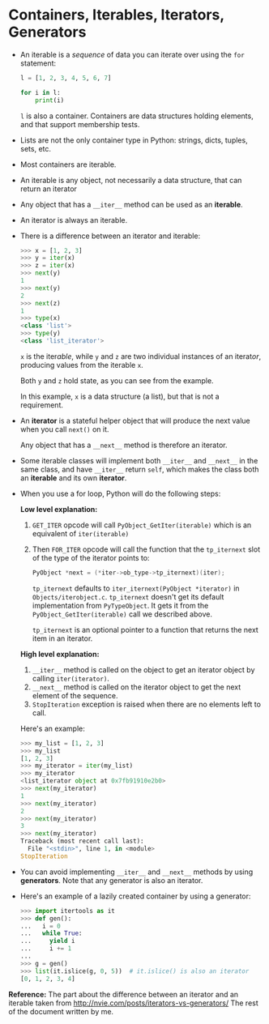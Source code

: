 # Containers, Iterables, Iterators, Generators

* An iterable is a *sequence* of data you can iterate over using the `for`
  statement:

  ```py
  l = [1, 2, 3, 4, 5, 6, 7]

  for i in l:
      print(i)
  ```

  `l` is also a container. Containers are data structures holding elements,
  and that support membership tests.
* Lists are not the only container type in Python: strings, dicts, tuples,
  sets, etc.
* Most containers are iterable.
* An iterable is any object, not necessarily a data structure, that can return
  an iterator
* Any object that has a `__iter__` method can be used as an **iterable**.
* An iterator is always an iterable.
* There is a difference between an iterator and iterable:

  ```py
  >>> x = [1, 2, 3]
  >>> y = iter(x)
  >>> z = iter(x)
  >>> next(y)
  1
  >>> next(y)
  2
  >>> next(z)
  1
  >>> type(x)
  <class 'list'>
  >>> type(y)
  <class 'list_iterator'>
  ```

  `x` is the iter*able*, while `y` and `z` are two individual instances of an
  iterat*or*, producing values from the iterable `x`.

  Both `y` and `z` hold state, as you can see from the example.

  In this example, `x` is a data structure (a list), but that is not a
  requirement.
* An **iterator** is a stateful helper object that will produce the next value
  when you call `next()` on it.

  Any object that has a `__next__` method is therefore an iterator.
* Some iterable classes will implement both `__iter__` and `__next__` in the
  same class, and have `__iter__` return `self`, which makes the class both an
  **iterable** and its own **iterator**.
* When you use a for loop, Python will do the following steps:

  **Low level explanation:**

  1. `GET_ITER` opcode will call `PyObject_GetIter(iterable)` which is an
     equivalent of `iter(iterable)`
  2. Then `FOR_ITER` opcode will call the function that the `tp_iternext`
     slot of the type of the iterator points to:

     ```c
     PyObject *next = (*iter->ob_type->tp_iternext)(iter);
     ```

     `tp_iternext` defaults to `iter_iternext(PyObject *iterator)` in
     `Objects/iterobject.c`. `tp_iternext` doesn't get its default
     implementation from `PyTypeObject`. It gets it from the
     `PyObject_GetIter(iterable)` call we described above.

     `tp_iternext` is an optional pointer to a function that returns the
     next item in an iterator.

  **High level explanation:**

  1. `__iter__` method is called on the object to get an iterator object by
     calling `iter(iterator)`.
  2. `__next__` method is called on the iterator object to get the next
     element of the sequence.
  3. `StopIteration` exception is raised when there are no elements left
     to call.

  Here's an example:

  ```py
  >>> my_list = [1, 2, 3]
  >>> my_list
  [1, 2, 3]
  >>> my_iterator = iter(my_list)
  >>> my_iterator
  <list_iterator object at 0x7fb91910e2b0>
  >>> next(my_iterator)
  1
  >>> next(my_iterator)
  2
  >>> next(my_iterator)
  3
  >>> next(my_iterator)
  Traceback (most recent call last):
    File "<stdin>", line 1, in <module>
  StopIteration
  ```
* You can avoid implementing `__iter__` and `__next__` methods by using
  **generators**. Note that any generator is also an iterator.
* Here's an example of a lazily created container by using a generator:

  ```py
  >>> import itertools as it
  >>> def gen():
  ...   i = 0
  ...   while True:
  ...     yield i
  ...     i += 1
  ...
  >>> g = gen()
  >>> list(it.islice(g, 0, 5))  # it.islice() is also an iterator
  [0, 1, 2, 3, 4]
  ```

**Reference:** The part about the difference between an iterator and an
iterable taken from http://nvie.com/posts/iterators-vs-generators/ The rest of
the document written by me.
